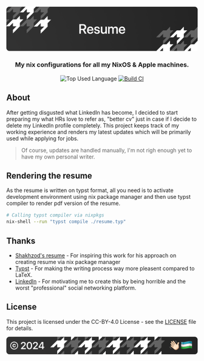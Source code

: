 <p align="center">
    <img src=".github/assets/header.png" alt="Orzklv's {Resume}">
</p>

<p align="center">
    <h3 align="center">My nix configurations for all my NixOS & Apple machines.</h3>
</p>

<p align="center">
    <img align="center" src="https://img.shields.io/github/languages/top/orzklv/resume?style=flat&logo=nixos&logoColor=ffffff&labelColor=242424&color=242424" alt="Top Used Language">
    <a href="https://github.com/orzklv/resume/actions/workflows/build.yml"><img align="center" src="https://img.shields.io/github/actions/workflow/status/orzklv/resume/build.yml?style=flat&logo=github&logoColor=ffffff&labelColor=242424&color=242424" alt="Build CI"></a>
</p>

## About

After getting disgusted what LinkedIn has become, I decided to start preparing my what HRs love to refer as, "better cv" just in case if I decide to delete my LinkedIn profile completely. This project keeps track of my working experience and renders my latest updates which will be primarily used while applying for jobs.

> Of course, updates are handled manually, I'm not righ enough yet to have my own personal writer.

## Rendering the resume

As the resume is written on typst format, all you need is to activate development environment using nix package manager and then use typst compiler to render pdf version of the resume.

```bash
# Calling typst compiler via nixpkgs
nix-shell --run "typst compile ./resume.typ"
```

## Thanks

- [Shakhzod's resume](https://github.com/shakhzodkudratov/cv) - For inspiring this work for his approach on creating resume via nix package manager
- [Typst](https://typst.app) - For making the writing process way more pleasent compared to LaTeX.
- [LinkedIn](https://linkedin.com) - For motivating me to create this by being horrible and the worst "professional" social networking platform.

## License

This project is licensed under the CC-BY-4.0 License - see the [LICENSE](license) file for details.

<p align="center">
    <img src=".github/assets/footer.png" alt="Orzklv's {Resume}">
</p>
